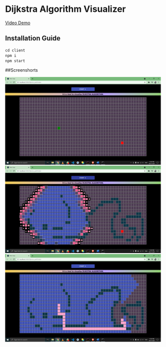 # Dijkstra Algorithm Visualizer

[Video Demo](https://drive.google.com/file/d/1XtvEDj3n73FOIehoidAbij2RCAaZO3zF/view?usp=sharing)

## Installation Guide
```javascript
cd client
npm i
npm start
```
##Screenshorts

<img src="/Screenshot 1.png">
<img src="/Screenshot 2.png">
<img src="/Screenshot 3.png">



